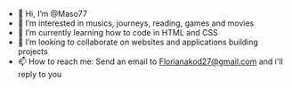 - 👋 Hi, I’m @Maso77
- 👀 I’m interested in musics, journeys, reading, games and movies
- 🌱 I’m currently learning how to code in HTML and CSS
- 💞️ I’m looking to collaborate on websites and applications building projects
- 📫 How to reach me: Send an email to Florianakod27@gmail.com and i'll reply to you

<!---
Maso77/Maso77 is a ✨ special ✨ repository because its `README.md` (this file) appears on your GitHub profile.
You can click the Preview link to take a look at your changes.
--->
